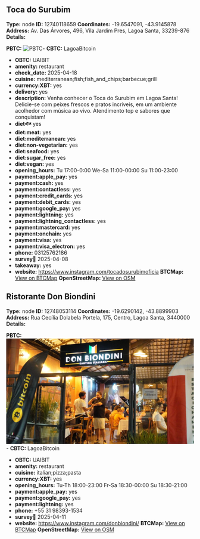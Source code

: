 ## Toca do Surubim
**Type:** node
**ID:** 12740118659
**Coordinates:** -19.6547091, -43.9145878
**Address:** Av. Das Árvores, 496, Vila Jardim Pres, Lagoa Santa, 33239-876
**Details:**

**PBTC:** ![PBTC](https://github.com/UAIBIT/PBTC/blob/main/TocaSurubim.jpg)- **CBTC:** LagoaBitcoin
- **OBTC:** UAIBIT
- **amenity:** restaurant
- **check_date:** 2025-04-18
- **cuisine:** mediterranean;fish;fish_and_chips;barbecue;grill
- **currency:XBT:** yes
- **delivery:** yes
- **description:** Venha conhecer o Toca do Surubim em Lagoa Santa! Delicie-se com peixes frescos e pratos incríveis, em um ambiente acolhedor com música ao vivo. Atendimento top e sabores que conquistam!
- **diet:fish:** yes
- **diet:meat:** yes
- **diet:mediterranean:** yes
- **diet:non-vegetarian:** yes
- **diet:seafood:** yes
- **diet:sugar_free:** yes
- **diet:vegan:** yes
- **opening_hours:** Tu 17:00-0:00 We-Sa 11:00-00:00 Su 11:00-23:00
- **payment:apple_pay:** yes
- **payment:cash:** yes
- **payment:contactless:** yes
- **payment:credit_cards:** yes
- **payment:debit_cards:** yes
- **payment:google_pay:** yes
- **payment:lightning:** yes
- **payment:lightning_contactless:** yes
- **payment:mastercard:** yes
- **payment:onchain:** yes
- **payment:visa:** yes
- **payment:visa_electron:** yes
- **phone:** 03125762186
- **survey:date:** 2025-04-08
- **takeaway:** yes
- **website:** https://www.instagram.com/tocadosurubimoficia
**BTCMap:** [View on BTCMap](https://btcmap.org/merchant/node:12740118659)
**OpenStreetMap:** [View on OSM](https://www.openstreetmap.org/node/12740118659)

## Ristorante Don Biondini
**Type:** node
**ID:** 12748053114
**Coordinates:** -19.6290142, -43.8899903
**Address:** Rua Cecília Dolabela Portela, 175, Centro, Lagoa Santa, 3440000
**Details:**

**PBTC:** ![PBTC](https://raw.githubusercontent.com/UAIBIT/PBTC/refs/heads/main/dombiondini.webp)- **CBTC:** LagoaBitcoin
- **OBTC:** UAIBIT
- **amenity:** restaurant
- **cuisine:** italian;pizza;pasta
- **currency:XBT:** yes
- **opening_hours:** Tu-Th 18:00-23:00 Fr-Sa 18:30-00:00 Su 18:30-21:00
- **payment:apple_pay:** yes
- **payment:google_pay:** yes
- **payment:lightning:** yes
- **phone:** +55 31 98393-1534
- **survey:date:** 2025-04-11
- **website:** https://www.instagram.com/donbiondini/
**BTCMap:** [View on BTCMap](https://btcmap.org/merchant/node:12748053114)
**OpenStreetMap:** [View on OSM](https://www.openstreetmap.org/node/12748053114)

